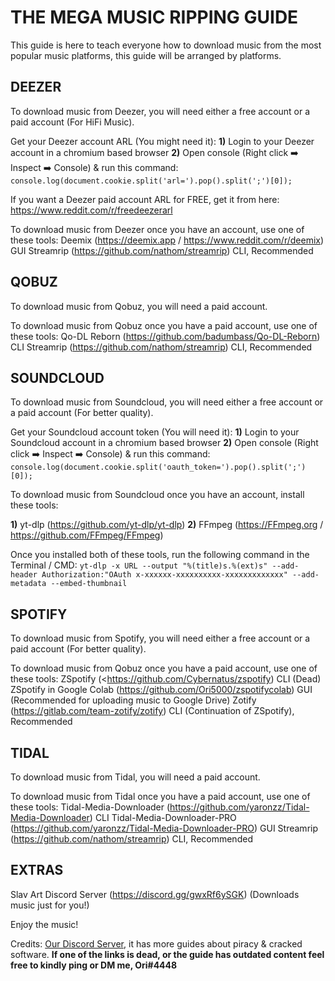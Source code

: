 # **THE MEGA MUSIC RIPPING GUIDE**

This guide is here to teach everyone how to download music from the most popular music platforms, this guide will be arranged by platforms.

## **DEEZER**
To download music from Deezer, you will need either a free account or a paid account (For HiFi Music).

Get your Deezer account ARL (You might need it):
**1)** Login to your Deezer account in a chromium based browser
**2)** Open console (Right click ➡️ Inspect ➡️ Console) & run this command: `console.log(document.cookie.split('arl=').pop().split(';')[0]);`

If you want a Deezer paid account ARL for FREE, get it from here:
<https://www.reddit.com/r/freedeezerarl>

To download music from Deezer once you have an account, use one of these tools:
Deemix (<https://deemix.app> / <https://www.reddit.com/r/deemix>) GUI
Streamrip (<https://github.com/nathom/streamrip>) CLI, Recommended

## **QOBUZ**
To download music from Qobuz, you will need a paid account.

To download music from Qobuz once you have a paid account, use one of these tools:
Qo-DL Reborn (<https://github.com/badumbass/Qo-DL-Reborn>) CLI
Streamrip (<https://github.com/nathom/streamrip>) CLI, Recommended

## **SOUNDCLOUD**
To download music from Soundcloud, you will need either a free account or a paid account (For better quality).

Get your Soundcloud account token (You will need it):
**1)** Login to your Soundcloud account in a chromium based browser
**2)** Open console (Right click ➡️ Inspect ➡️ Console) & run this command: `console.log(document.cookie.split('oauth_token=').pop().split(';')[0]);`

To download music from Soundcloud once you have an account, install these tools:

**1)** yt-dlp (<https://github.com/yt-dlp/yt-dlp>)
**2)** FFmpeg (<https://FFmpeg.org> / <https://github.com/FFmpeg/FFmpeg>)

Once you installed both of these tools, run the following command in the Terminal / CMD:
`yt-dlp -x URL --output "%(title)s.%(ext)s" --add-header Authorization:"OAuth x-xxxxxx-xxxxxxxxxx-xxxxxxxxxxxxx" --add-metadata --embed-thumbnail`

## **SPOTIFY**
To download music from Spotify, you will need either a free account or a paid account (For better quality).

To download music from Qobuz once you have a paid account, use one of these tools:
ZSpotify (<<https://github.com/Cybernatus/zspotify>) CLI (Dead)
ZSpotify in Google Colab (<https://github.com/Ori5000/zspotifycolab>) GUI (Recommended for uploading music to Google Drive)
Zotify (<https://gitlab.com/team-zotify/zotify>) CLI (Continuation of ZSpotify), Recommended

## **TIDAL**
To download music from Tidal, you will need a paid account.

To download music from Tidal once you have a paid account, use one of these tools:
Tidal-Media-Downloader (<https://github.com/yaronzz/Tidal-Media-Downloader>) CLI
Tidal-Media-Downloader-PRO (<https://github.com/yaronzz/Tidal-Media-Downloader-PRO>) GUI
Streamrip (<https://github.com/nathom/streamrip>) CLI, Recommended

## **EXTRAS**
Slav Art Discord Server (<https://discord.gg/gwxRf6ySGK>) (Downloads music just for you!)

Enjoy the music!

Credits: [Our Discord Server](https://discord.gg/enMG8bXUbn), it has more guides about piracy & cracked software.
**If one of the links is dead, or the guide has outdated content feel free to kindly ping or DM me, Ori#4448**
